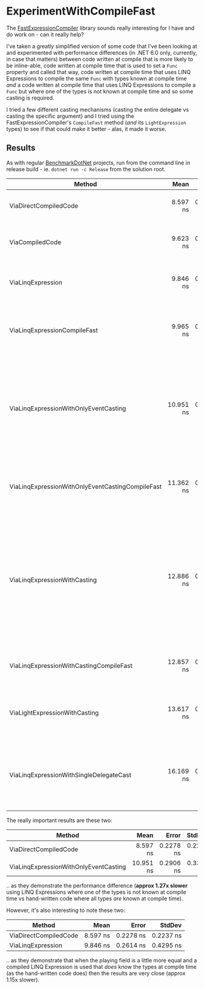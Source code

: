 # ExperimentWithCompileFast
The [FastExpressionCompiler](https://github.com/dadhi/FastExpressionCompiler) library sounds really interesting for I have and do work on - can it really help?

I've taken a greatly simplified version of some code that I've been looking at and experimented with performance differences (in .NET 6.0 only, currently, in case that matters) between code written at compile that is more likely to be inline-able, code written at compile time that is used to set a `Func` property and called that way, code written at compile time that uses LINQ Expressions to compile the same `Func` with types known at compile time *and* a code written at compile time that uses LINQ Expressions to compile a `Func` but where one of the types is not known at compile time and so some casting is required.

I tried a few different casting mechanisms (casting the entire delegate vs casting the specific argument) and I tried using the FastExpressionCompiler's `CompileFast` method (*and* its `LightExpression` types) to see if that could make it better - alas, it made it worse.

## Results

As with regular [BenchmarkDotNet](https://benchmarkdotnet.org/) projects, run from the command line in release build - ie. `dotnet run -c Release` from the solution root.

|                                           Method |      Mean |     Error |    StdDev | Notes
|------------------------------------------------- |----------:|----------:|----------:|------
|                            ViaDirectCompiledCode |  8.597 ns | 0.2278 ns | 0.2237 ns | The update applied directly - not via `Func` property call
|                                  ViaCompiledCode |  9.623 ns | 0.2597 ns | 0.3725 ns | A `Func` created with compiled code and called to apply the update
|                                ViaLinqExpression |  9.846 ns | 0.2614 ns | 0.4295 ns | Best case for LINQ Expressions - all types known at compile time
|                     ViaLinqExpressionCompileFast |  9.965 ns | 0.2195 ns | 0.1833 ns | The above but with `CompileFast` - no real improvement / marginally worse
|            ViaLinqExpressionWithOnlyEventCasting | 10.951 ns | 0.2906 ns | 0.3347 ns | The real case that I'm interested in - the target type known at compile time but the event type not (and so it will be cast from object when the update is applied)
| ViaLinqExpressionWithOnlyEventCastingCompileFast | 11.362 ns | 0.2963 ns | 0.2910 ns | The above but with `CompileFast` - no real improvement / marginally worse
|                     ViaLinqExpressionWithCasting | 12.886 ns | 0.3111 ns | 0.2910 ns | A variation on the LINQ Expression approach where NO types are known at compile time and the two inputs must be cast, as must the return type - not applicable to what I'm looking at right now but interesting for curiosity sake
|          ViaLinqExpressionWithCastingCompileFast | 12.857 ns | 0.2250 ns | 0.2104 ns | The above but with `CompileFast` - no real improvement
|                    ViaLightExpressionWithCasting | 13.617 ns | 0.3406 ns | 0.2844 ns | The above with `LightExpression` *and* `CompileFast` - no improvement / marginally worse
|          ViaLinqExpressionWithSingleDelegateCast | 16.169 ns | 0.3914 ns | 0.8914 ns | An alternate approach to casting (casting the delegate, instead of the unknown argument - clearly the worst)

The really important results are these two:

|                                           Method |      Mean |     Error |    StdDev |
|------------------------------------------------- |----------:|----------:|----------:|
|                            ViaDirectCompiledCode |  8.597 ns | 0.2278 ns | 0.2237 ns |
|            ViaLinqExpressionWithOnlyEventCasting | 10.951 ns | 0.2906 ns | 0.3347 ns |

.. as they demonstrate the performance difference (**approx 1.27x slower** using LINQ Expressions where one of the types is not known at compile time vs hand-written code where all types *are* known at compile time).

However, it's also interesting to note these two:

|                                           Method |      Mean |     Error |    StdDev |
|------------------------------------------------- |----------:|----------:|----------:|
|                            ViaDirectCompiledCode |  8.597 ns | 0.2278 ns | 0.2237 ns |
|                                ViaLinqExpression |  9.846 ns | 0.2614 ns | 0.4295 ns |

.. as they demonstrate that when the playing field is a little more equal and a compiled LINQ Expression is used that *does* know the types at compile time (as the hand-written code does) then the results are very close (approx 1.15x slower).
